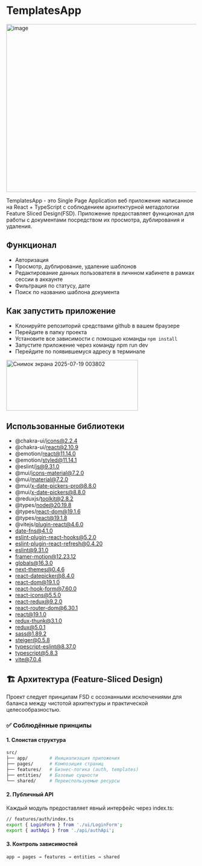 # TemplatesApp

 <img width="960" height="444" alt="image" src="https://github.com/user-attachments/assets/6ab61845-85a3-468c-8910-9e7140c910ff" />
 
TemplatesApp - это Single Page Application веб приложение написанное на React + TypeScript с соблюдением архитектурной метадологии Feature Sliced Design(FSD). Приложение предоставляет функционал для работы с документами посредством их просмотра, дублирования и удаления.

## Функционал
- Авторизация
- Просмотр, дублирование, удаление шаблонов
- Редактирование данных пользователя в личнном кабинете в рамках сессии в аккаунте
- Фильтрация по статусу, дате
- Поиск по названию шаблона документа

## Как запустить приложение
- Клонируйте репозиторий средствами github в вашем браузере
- Перейдите в папку проекта
- Установите все зависимости с помощью команды ```npm install```
- Запустите приложение через команду npm run dev
- Перейдите по появившемуся адресу в терминале
<img width="349" height="134" alt="Снимок экрана 2025-07-19 003802" src="https://github.com/user-attachments/assets/51d0367b-703b-4727-aa55-9e0ae52745d8" />

## Использованные библиотеки
- @chakra-ui/icons@2.2.4
- @chakra-ui/react@2.10.9
- @emotion/react@11.14.0
- @emotion/styled@11.14.1
- @eslint/js@9.31.0
- @mui/icons-material@7.2.0
- @mui/material@7.2.0
- @mui/x-date-pickers-pro@8.8.0
- @mui/x-date-pickers@8.8.0
- @reduxjs/toolkit@2.8.2
- @types/node@20.19.8
- @types/react-dom@19.1.6
- @types/react@19.1.8
- @vitejs/plugin-react@4.6.0
- date-fns@4.1.0
- eslint-plugin-react-hooks@5.2.0
- eslint-plugin-react-refresh@0.4.20
- eslint@9.31.0
- framer-motion@12.23.12
- globals@16.3.0
- next-themes@0.4.6
- react-datepicker@8.4.0
- react-dom@19.1.0
- react-hook-form@7.60.0
- react-icons@5.5.0
- react-redux@9.2.0
- react-router-dom@6.30.1
- react@19.1.0
- redux-thunk@3.1.0
- redux@5.0.1
- sass@1.89.2
- steiger@0.5.8
- typescript-eslint@8.37.0
- typescript@5.8.3
- vite@7.0.4

## 🏗 Архитектура (Feature-Sliced Design)

Проект следует принципам FSD с осознанными исключениями для баланса между чистотой архитектуры и практической целесообразностью.

### ✅ Соблюдённые принципы

#### 1. Слоистая структура
```bash
src/
├── app/        # Инициализация приложения
├── pages/      # Композиция страниц
├── features/   # Бизнес-логика (auth, templates)
├── entities/   # Базовые сущности
└── shared/     # Переиспользуемые ресурсы
```
#### 2. Публичный API
Каждый модуль предоставляет явный интерфейс через index.ts:
```bash
// features/auth/index.ts
export { LoginForm } from './ui/LoginForm';
export { authApi } from './api/authApi';
```
#### 3. Контроль зависимостей
```bash
app → pages → features → entities → shared
```
